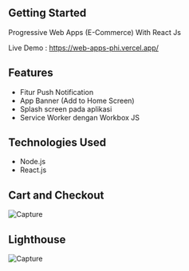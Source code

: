 ## Getting Started

Progressive Web Apps (E-Commerce) With React Js

Live Demo : https://web-apps-phi.vercel.app/

## Features

- Fitur Push Notification
- App Banner (Add to Home Screen)
- Splash screen pada aplikasi
- Service Worker dengan Workbox JS

## Technologies Used

- Node.js
- React.js

## Cart and Checkout

![Capture](https://github.com/rizkinugrohho/Web_Apps_With_React_Js/assets/36374356/5bea944e-fdca-442e-86d0-705ee6c98a7e)

## Lighthouse

![Capture](https://github.com/rizkinugrohho/Web_Apps_With_React_Js/assets/36374356/8b66e27d-1c56-4384-9085-d07ecfb3eba4)
